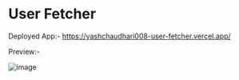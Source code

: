 # User Fetcher

Deployed App:- https://yashchaudhari008-user-fetcher.vercel.app/

Preview:- 

![image](https://user-images.githubusercontent.com/29065088/152559143-81973b15-47ba-4489-9f53-7652e511484d.png)
